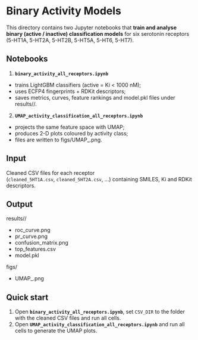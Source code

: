Binary Activity Models 
==========================================

This directory contains two Jupyter notebooks that **train and analyse binary (active / inactive) classification models** for six serotonin receptors (5-HT1A, 5-HT2A, 5-HT2B, 5-HT5A, 5-HT6, 5-HT7).

Notebooks
---------
1. **`binary_activity_all_receptors.ipynb`**
* trains LightGBM classifiers (active = Ki < 1000 nM);
* uses ECFP4 fingerprints + RDKit descriptors;
* saves metrics, curves, feature rankings and model.pkl files under results/<receptor>/.

2. **`UMAP_activity_classification_all_receptors.ipynb`**
* projects the same feature space with UMAP;
* produces 2-D plots coloured by activity class;
* files are written to figs/UMAP_<receptor>.png.



Input
-----
Cleaned CSV files for each receptor  
(`cleaned_5HT1A.csv`, `cleaned_5HT2A.csv`, …) containing SMILES, Ki and
RDKit descriptors.

Output
------
results/<receptor>/
- roc_curve.png
- pr_curve.png
- confusion_matrix.png
- top_features.csv
- model.pkl

figs/
- UMAP_<receptor>.png

Quick start
-----------

1. Open **`binary_activity_all_receptors.ipynb`**, set `CSV_DIR`
   to the folder with the cleaned CSV files and run all cells.  
2. Open **`UMAP_activity_classification_all_receptors.ipynb`** and run all
   cells to generate the UMAP plots.
